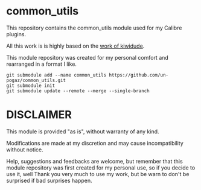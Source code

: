 # common_utils

This repository contains the common_utils module used for my Calibre plugins.

All this work is is highly based on the [work of kiwidude](https://github.com/kiwidude68/calibre_plugins/tree/main/common).

This module repository was created for my personal comfort and rearranged in a format I like.

```
git submodule add --name common_utils https://github.com/un-pogaz/common_utils.git
git submodule init
git submodule update --remote --merge --single-branch
```


# DISCLAIMER

This module is provided "as is", without warranty of any kind.

Modifications are made at my discretion and may cause incompatibility without notice.

Help, suggestions and feedbacks are welcome, but remember that this module repository was first created for my personal use, so if you decide to use it, well Thank you very much to use my work, but be warn to don't be surprised if bad surprises happen.
